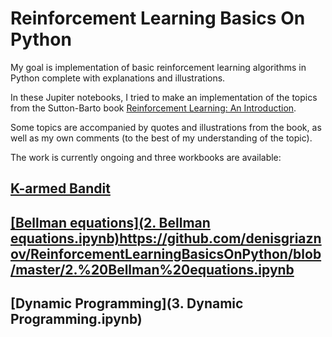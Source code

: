 # Reinforcement Learning Basics On Python

My goal is implementation of basic reinforcement learning algorithms in Python complete with explanations and illustrations.

In these Jupiter notebooks, I tried to make an implementation of the topics from the Sutton-Barto book [Reinforcement Learning:
An Introduction](https://inst.eecs.berkeley.edu/~cs188/sp20/assets/files/SuttonBartoIPRLBook2ndEd.pdf).

Some topics are accompanied by quotes and illustrations from the book, as well as my own comments (to the best of my understanding of the topic).

The work is currently ongoing and three workbooks are available:

## [K-armed Bandit](https://github.com/denisgriaznov/ReinforcementLearningBasicsOnPython/blob/master/1.%20K-armed%20Bandit.ipynb)
## [[Bellman equations](2. Bellman equations.ipynb)](https://github.com/denisgriaznov/ReinforcementLearningBasicsOnPython/blob/master/2.%20Bellman%20equations.ipynb)https://github.com/denisgriaznov/ReinforcementLearningBasicsOnPython/blob/master/2.%20Bellman%20equations.ipynb
## [Dynamic Programming](3. Dynamic Programming.ipynb)
